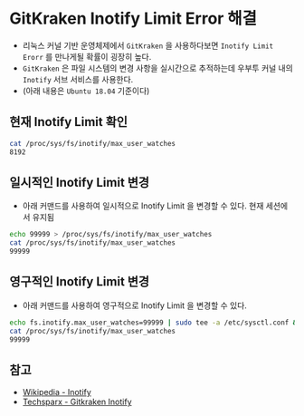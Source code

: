 # GitKraken Inotify Limit Error 해결

- 리눅스 커널 기반 운영체제에서 `GitKraken` 을 사용하다보면 `Inotify Limit Erorr` 를 만나게될 확률이 굉장히 높다.
- `GitKraken` 은 파일 시스템의 변경 사항을 실시간으로 추적하는데 우부투 커널 내의 `Inotify` 서브 서비스를 사용한다.
- (아래 내용은 `Ubuntu 18.04` 기준이다)

## 현재 Inotify Limit 확인

```bash
cat /proc/sys/fs/inotify/max_user_watches
8192
```

## 일시적인 Inotify Limit 변경

- 아래 커맨드를 사용하여 일시적으로 Inotify Limit 을 변경할 수 있다. 현재 세션에서 유지됨

```bash
echo 99999 > /proc/sys/fs/inotify/max_user_watches
cat /proc/sys/fs/inotify/max_user_watches
99999
```

## 영구적인 Inotify Limit 변경

- 아래 커맨드를 사용하여 영구적으로 Inotify Limit 을 변경할 수 있다.

```bash
echo fs.inotify.max_user_watches=99999 | sudo tee -a /etc/sysctl.conf && sudo sysctl -p
cat /proc/sys/fs/inotify/max_user_watches
99999
```

## 참고

- [Wikipedia - Inotify](https://ko.wikipedia.org/wiki/Inotify)
- [Techsparx - Gitkraken Inotify](https://techsparx.com/blog/2018/02/gitkraken-inotify.html)